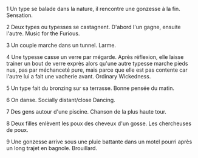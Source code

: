 1 Un type se balade dans la nature, il rencontre une gonzesse à la fin. Sensation.

2 Deux types ou typesses se castagnent. D'abord l'un gagne, ensuite l'autre. Music for the Furious.

3 Un couple marche dans un tunnel. Larme.

4 Une typesse casse un verre par mégarde. Après réflexion, elle laisse trainer un bout de verre exprès alors qu'une autre typesse marche pieds nus, pas par méchanceté pure, mais parce que elle est pas contente car l'autre lui a fait une vacherie avant. Ordinary Wickedness.

5 Un type fait du bronzing sur sa terrasse. Bonne pensée du matin.

6 On danse. Socially distant/close Dancing.

7 Des gens autour d'une piscine. Chanson de la plus haute tour.

8 Deux filles enlèvent les poux des cheveux d'un gosse. Les chercheuses de poux.

9 Une gonzesse arrive sous une pluie battante dans un motel pourri après un long trajet en bagnole. Brouillard.
